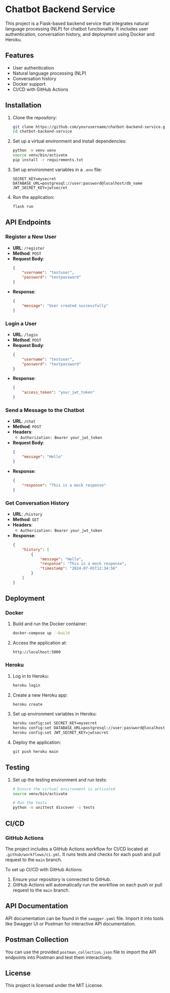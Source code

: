 # Chatbot Backend Service

This project is a Flask-based backend service that integrates natural language processing (NLP) for chatbot functionality. It includes user authentication, conversation history, and deployment using Docker and Heroku.

## Features

- User authentication
- Natural language processing (NLP)
- Conversation history
- Docker support
- CI/CD with GitHub Actions

## Installation

1. Clone the repository:
    ```bash
    git clone https://github.com/yourusername/chatbot-backend-service.git
    cd chatbot-backend-service
    ```

2. Set up a virtual environment and install dependencies:
    ```bash
    python -m venv venv
    source venv/bin/activate
    pip install -r requirements.txt
    ```

3. Set up environment variables in a `.env` file:
    ```env
    SECRET_KEY=mysecret
    DATABASE_URL=postgresql://user:password@localhost/db_name
    JWT_SECRET_KEY=jwtsecret
    ```

4. Run the application:
    ```bash
    flask run
    ```

## API Endpoints

### Register a New User

- **URL**: `/register`
- **Method**: `POST`
- **Request Body**:
    ```json
    {
        "username": "testuser",
        "password": "testpassword"
    }
    ```
- **Response**:
    ```json
    {
        "message": "User created successfully"
    }
    ```

### Login a User

- **URL**: `/login`
- **Method**: `POST`
- **Request Body**:
    ```json
    {
        "username": "testuser",
        "password": "testpassword"
    }
    ```
- **Response**:
    ```json
    {
        "access_token": "your_jwt_token"
    }
    ```

### Send a Message to the Chatbot

- **URL**: `/chat`
- **Method**: `POST`
- **Headers**: 
    - `Authorization: Bearer your_jwt_token`
- **Request Body**:
    ```json
    {
        "message": "Hello"
    }
    ```
- **Response**:
    ```json
    {
        "response": "This is a mock response"
    }
    ```

### Get Conversation History

- **URL**: `/history`
- **Method**: `GET`
- **Headers**: 
    - `Authorization: Bearer your_jwt_token`
- **Response**:
    ```json
    {
        "history": [
            {
                "message": "Hello",
                "response": "This is a mock response",
                "timestamp": "2024-07-05T12:34:56"
            }
        ]
    }
    ```

## Deployment

### Docker

1. Build and run the Docker container:
    ```bash
    docker-compose up --build
    ```

2. Access the application at:
    ```
    http://localhost:5000
    ```

### Heroku

1. Log in to Heroku:
    ```bash
    heroku login
    ```

2. Create a new Heroku app:
    ```bash
    heroku create
    ```

3. Set up environment variables in Heroku:
    ```bash
    heroku config:set SECRET_KEY=mysecret
    heroku config:set DATABASE_URL=postgresql://user:password@localhost/db_name
    heroku config:set JWT_SECRET_KEY=jwtsecret
    ```

4. Deploy the application:
    ```bash
    git push heroku main
    ```

## Testing

1. Set up the testing environment and run tests:
    ```bash
    # Ensure the virtual environment is activated
    source venv/bin/activate

    # Run the tests
    python -m unittest discover -s tests
    ```

## CI/CD

### GitHub Actions

The project includes a GitHub Actions workflow for CI/CD located at `.github/workflows/ci.yml`. It runs tests and checks for each push and pull request to the `main` branch.

To set up CI/CD with GitHub Actions:

1. Ensure your repository is connected to GitHub.
2. GitHub Actions will automatically run the workflow on each push or pull request to the `main` branch.

## API Documentation

API documentation can be found in the `swagger.yaml` file. Import it into tools like Swagger UI or Postman for interactive API documentation.

## Postman Collection

You can use the provided `postman_collection.json` file to import the API endpoints into Postman and test them interactively.

## License

This project is licensed under the MIT License.
